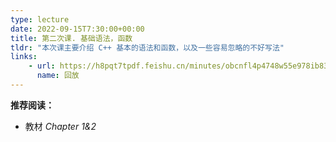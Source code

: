 ```yaml
---
type: lecture
date: 2022-09-15T7:30:00+00:00
title: 第二次课. 基础语法，函数
tldr: "本次课主要介绍 C++ 基本的语法和函数，以及一些容易忽略的不好写法"
links:
    - url: https://h8pqt7tpdf.feishu.cn/minutes/obcnfl4p4748w55e978ib839?from=from_copylink
      name: 回放
---
```

**推荐阅读：**
- 教材 *Chapter 1&2*

